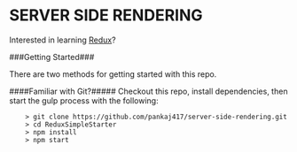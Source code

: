 # SERVER SIDE RENDERING

Interested in learning [Redux](https://www.udemy.com/react-redux/)?

###Getting Started###

There are two methods for getting started with this repo.

####Familiar with Git?#####
Checkout this repo, install dependencies, then start the gulp process with the following:

```
	> git clone https://github.com/pankaj417/server-side-rendering.git
	> cd ReduxSimpleStarter
	> npm install
	> npm start
```
